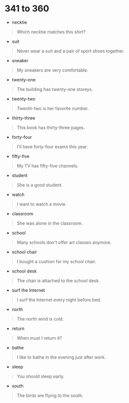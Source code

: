 # 341 to 360
- necktie
> Which necktie matches this shirt?
- suit
> Never wear a suit and a pair of sport shoes together.
- sneaker
> My sneakers are very comfortable.
- twenty-one
> The building has twenty-one storeys.
- twenty-two
> Twenth-two is her favorite number.
- thirty-three
> This book has thirty-three pages.
- forty-four
> I'll have forty-four exams this year.
- fifty-five
> My TV has fifty-five channels.
- student
> She is a good student.
- watch
> I want to watch a movie.
- classroom
> She was alone in the classroom.
- school
> Many schools don't offer art classes anymore.
- school chair
> I bought a cushion for my school chair.
- school desk
> The chair is attached to the school desk.
- surf the Internet
> I surf the Internet every night before bed.
- north
> The north wind is cold.
- return
> When must I return it?
- bathe
> I like to bathe in the evening just after work.
- sleep
> You should sleep early.
- south
> The birds are flying to the south.
